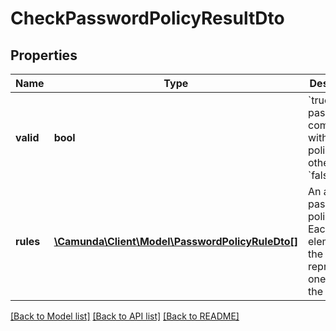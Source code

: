 # CheckPasswordPolicyResultDto

## Properties
Name | Type | Description | Notes
------------ | ------------- | ------------- | -------------
**valid** | **bool** | &#x60;true&#x60; if the password is compliant with the policy, otherwise &#x60;false&#x60;. | [optional] 
**rules** | [**\Camunda\Client\Model\PasswordPolicyRuleDto[]**](PasswordPolicyRuleDto.md) | An array of password policy rules. Each element of the array is representing one rule of the policy. | [optional] 

[[Back to Model list]](../../README.md#documentation-for-models) [[Back to API list]](../../README.md#documentation-for-api-endpoints) [[Back to README]](../../README.md)

